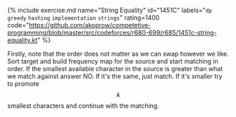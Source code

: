 {% include exercise.md name="String Equality" id="1451C" labels="`dp` `greedy` `hashing` `implementation` `strings`" rating=1400
   code="https://github.com/akoprow/competetive-programming/blob/master/src/codeforces/r680-699/r685/1451c-string-equality.kt" %}

Firstly, note that the order does not matter as we can swap however we like.  Sort target and build frequency map for the source and start matching in order.  If the smallest available character in the source is greater than what we match against  answer NO.  If it's the same, just match.  If it's smaller try to promote $$k$$ smallest characters and continue with the matching.
